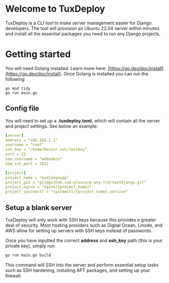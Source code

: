 # Welcome to TuxDeploy

TuxDeploy is a CLI tool to make server management easier for Django developers. The tool will provision an Ubuntu 22.04 server within minutes and install all the essential packages you need to run any Django projects.

# Getting started

You will need Golang installed. Learn more here: [https://go.dev/doc/install](https://go.dev/doc/install). Once Golang is installed you can run the following:
```golang
go mod tidy
go run main.go
```

## Config file

You will need to set up a **.tuxdeploy.toml**, which will contain all the server and project settings. See below an example:
```yaml
[server]
address = "192.168.1.1"
username = "root"
ssh_key = "/home/kevin/.ssh/testkey"
port = 22
new_username = "webadmin"
new_ssh_port = 2022

[project]
project_name = "mydjangoapp"
project_git = "git@github.com:plexcorp-pty-ltd/testdjango.git"
project_nginx = "nginx/{project_name}"
project_systemctl = "systemctl/{project_name}.service"
```

## Setup a blank server

TuxDeploy will only work with SSH keys because this provides a greater deal of security. Most hosting providers such as Digital Ocean, Linode, and AWS allow for setting up servers with SSH keys instead of passwords.

Once you have inputted the correct **address** and **ssh_key** path (this is your private key), simply run:
```bash
go run main.go build
```
This command will SSH into the server and perform essential setup tasks such as SSH hardening, installing APT packages, and setting up your firewall.
